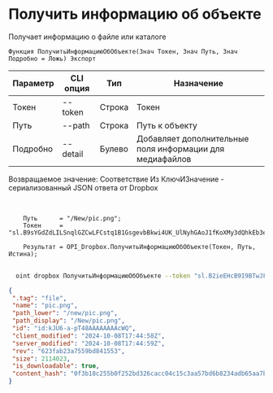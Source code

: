 ﻿---
sidebar_position: 1
---

# Получить информацию об объекте
 Получает информацию о файле или каталоге



`Функция ПолучитьИнформациюОбОбъекте(Знач Токен, Знач Путь, Знач Подробно = Ложь) Экспорт`

  | Параметр | CLI опция | Тип | Назначение |
  |-|-|-|-|
  | Токен | --token | Строка | Токен |
  | Путь | --path | Строка | Путь к объекту |
  | Подробно | --detail | Булево | Добавляет дополнительные поля информации для медиафайлов |

  
  Возвращаемое значение:   Соответствие Из КлючИЗначение - сериализованный JSON ответа от Dropbox

<br/>




```bsl title="Пример кода"
    Путь      = "/New/pic.png";
    Токен     = "sl.B9sYGdZdLILSnqlGZCwLFCstq1B1GsgevbBkwi4UK_UlNyhGAoJ1fKoXMy3dQhkEb3e80HTL6g...";

    Результат = OPI_Dropbox.ПолучитьИнформациюОбОбъекте(Токен, Путь, Истина);
```



```sh title="Пример команды CLI"
    
  oint dropbox ПолучитьИнформациюОбОбъекте --token "sl.B2ieEHcB9I9BTwJFjbf_MQtoZMKjGYgkpBqzQkvBfuSz41Qpy5r3d7a4ax22I5ILWhd9KLbN5L..." --path %path% --detail %detail%

```

```json title="Результат"
{
 ".tag": "file",
 "name": "pic.png",
 "path_lower": "/new/pic.png",
 "path_display": "/New/pic.png",
 "id": "id:kJU6-a-pT48AAAAAAAAcWQ",
 "client_modified": "2024-10-08T17:44:58Z",
 "server_modified": "2024-10-08T17:44:59Z",
 "rev": "623fab23a7559bd841553",
 "size": 2114023,
 "is_downloadable": true,
 "content_hash": "0f3b18c255b0f252bd326cacc04c15c3aa57bd6b8234adb65aa7bb2987a65492"
}
```
